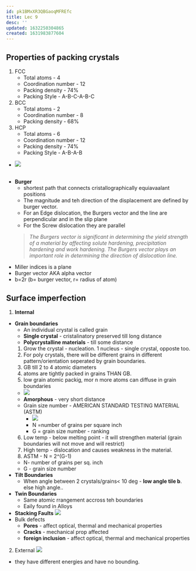 ```yaml
---
id: pk1BMxXR3QBGaoqMFREfc
title: Lec 9
desc: ''
updated: 1632250304865
created: 1631983877604
---
```

## Properties of packing crystals
1. FCC
    * Total atoms - 4
    * Coordination number - 12
    * Packing density - 74% 
    * Packing Style - A-B-C-A-B-C
2. BCC
    * Total atoms - 2
    * Coordination number - 8
    * Packing density - 68%
3. HCP
    * Total atoms - 6
    * Coordination number - 12
    * Packing density - 74%
    * Packing Style - A-B-A-B
* ![](/assets/images/2021-09-18-22-43-40.png)
## 
* **Burger**
    * shortest path that connects cristallographically equiavaalant positions 
    * The magnitude and teh direction of the displacement are defined by burger vector.
    * For an Edge dislocation, the Burgers vector and the line are perpendicular and in the slip plane
    * For the Screw dislocation they are parallel
    > _The Burgers vector is significant in determining the yield strength of a material by affecting solute hardening, precipitation hardening and work hardening. The Burgers vector plays an important role in determining the direction of dislocation line._
* Miller indices is a plane
* Burger vector AKA alpha vector
* b=2r (b= burger vector, r= radius of atom)
## Surface imperfection
1. **Internal**
* **Grain boundaries**
    * An individual crystal is called grain
    * **Single crystal** - cristalinatory preserved till long distance
    * **Polycrystalline materials** - till some distance
    1. Grow the crystal - nucleation. 1 nucleus - single crystal, opposte too. 
    2. For poly crystals, there will be different grains in different pattern/orientation seperated by grain boundaries.
    3. GB till 2 to 4 atomic diameters
    4. atoms are tightly packed in grains THAN GB.
    5. low grain atomic packig, mor n more atoms can diffuse in grain boundaries 
    * ![](/assets/images/2021-09-18-22-59-44.png)
    * **Amorphous** - very short distance
    * Grain size number - AMERICAN STANDARD TESTING MATERIAL (ASTM)
        * ![](/assets/images/2021-09-18-23-29-29.png)
        * N =number of grains per square inch
        * G = grain size number - ranking
    6. Low temp - below melting point - it will strengthen material (grain boundaries will not move and will restrict)
    7. High temp - dislocation and causes weakness in the material.
    8. ASTM - N = 2^(G-1)
    * N- number of grains per sq. inch
    * G - grain size number
* **Tilt Boundaries**
    * When angle between 2 crystals/grains< 10 deg - **low angle tile b**. else high angle..
* **Twin Boundaries**
    * Same atomic rrangement accross teh boundaries
    * Eaily found in Alloys
* **Stacking Faults**
![](/assets/images/2021-09-22-00-20-06.png)
* Bulk defects 
    * **Pores** - affect optical, thermal and mechanical properties
    * **Cracks** - mechanical prop affected
    * **foreign inclusion** - affect optical, thermal and mechanical properties  
2. External
![](/assets/images/2021-09-18-22-49-18.png)
* they have different energies and have no bounding.
